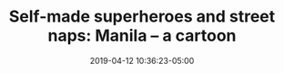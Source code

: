 ---
date: 2019-04-12 10:36:23-05:00
link:
  source: pocket
  source_url: https://getpocket.com
  text: "Self-made superheroes and street naps: Manila \u2013\_a cartoon"
  url: https://theguardian.com/cities/2019/apr/12/self-made-superheroes-and-street-naps-manila-a-cartoon-marius-black
slug: self-made-superheroes-and-street-naps-manila-a-cartoon
source: pocket
title: "Self-made superheroes and street naps: Manila \u2013\_a cartoon"
syndicated:
- type: twitter
  url: https://twitter.com/roytang/statuses/1116727642303102976/
---